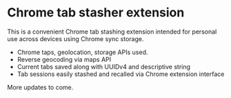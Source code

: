 # Chrome tab stasher extension

This is a convenient Chrome tab stashing extension intended for personal use across devices using Chrome sync storage.

- Chrome taps, geolocation, storage APIs used.
- Reverse geocoding via maps API
- Current tabs saved along with UUIDv4 and descriptive string
- Tab sessions easily stashed and recalled via Chrome extension interface

More updates to come.